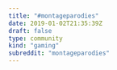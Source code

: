 ```yaml
---
title: "#montageparodies"
date: 2019-01-02T21:35:39Z
draft: false
type: community
kind: "gaming"
subreddit: "montageparodies"
---
```

